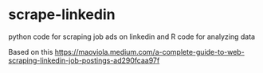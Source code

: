 # scrape-linkedin
python code for scraping job ads on linkedin and R code for analyzing data

Based on this https://maoviola.medium.com/a-complete-guide-to-web-scraping-linkedin-job-postings-ad290fcaa97f
